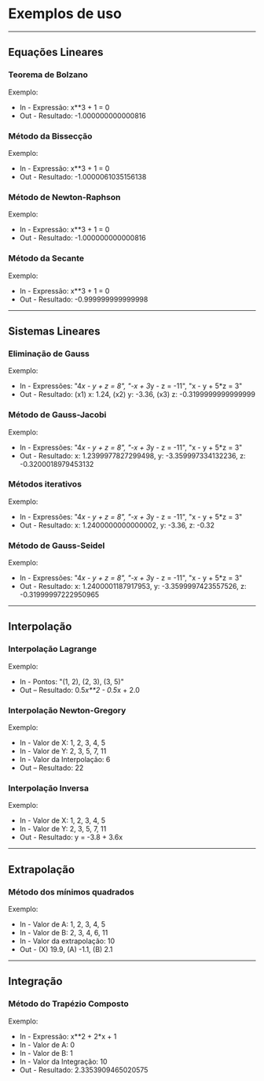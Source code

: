 
# Exemplos de uso

---

## Equações Lineares 
### Teorema de Bolzano
Exemplo:
- In - Expressão: x**3 + 1 = 0
- Out - Resultado: -1.000000000000816

### Método da Bissecção
Exemplo:
- In - Expressão: x**3 + 1 = 0
- Out - Resultado: -1.0000061035156138

### Método de Newton-Raphson 
Exemplo:
- In - Expressão: x**3 + 1 = 0
- Out - Resultado: -1.000000000000816

### Método da Secante
Exemplo:
- In - Expressão: x**3 + 1 = 0
- Out - Resultado: -0.999999999999998

---

## Sistemas Lineares 
### Eliminação de Gauss
Exemplo:
- In - Expressões: "4*x - y + z = 8", "-x + 3*y - z = -11", "x - y + 5*z = 3"
- Out - Resultado: (x1) x: 1.24, (x2) y: -3.36, (x3) z: -0.3199999999999999

### Método de Gauss-Jacobi
Exemplo:
- In - Expressões: "4*x - y + z = 8", "-x + 3*y - z = -11", "x - y + 5*z = 3"
- Out - Resultado: x: 1.2399977827299498, y: -3.359997334132236, z: -0.3200018979453132

### Métodos iterativos
Exemplo:
- In - Expressões: "4*x - y + z = 8", "-x + 3*y - z = -11", "x - y + 5*z = 3"
- Out - Resultado: x: 1.2400000000000002, y: -3.36, z: -0.32

### Método de Gauss-Seidel
Exemplo:
- In - Expressões: "4*x - y + z = 8", "-x + 3*y - z = -11", "x - y + 5*z = 3"
- Out - Resultado: x: 1.2400001187917953, y: -3.3599997423557526, z: -0.31999997222950965

---

## Interpolação 
### Interpolação Lagrange
Exemplo:
- In - Pontos: "(1, 2), (2, 3), (3, 5)"
- Out – Resultado: 0.5*x**2 - 0.5*x + 2.0

### Interpolação Newton-Gregory
Exemplo:
- In - Valor de X: 1, 2, 3, 4, 5
- In - Valor de Y: 2, 3, 5, 7, 11
- In - Valor da Interpolação: 6
- Out – Resultado: 22

### Interpolação Inversa
Exemplo:
- In - Valor de X: 1, 2, 3, 4, 5
- In - Valor de Y: 2, 3, 5, 7, 11
- Out - Resultado: y = -3.8 + 3.6x

---

## Extrapolação 
### Método dos mínimos quadrados
Exemplo:
- In - Valor de A: 1, 2, 3, 4, 5
- In - Valor de B: 2, 3, 4, 6, 11
- In - Valor da extrapolação: 10
- Out - (X) 19.9, (A) -1.1, (B) 2.1

---

## Integração
### Método do Trapézio Composto
Exemplo:
- In - Expressão: x**2 + 2*x + 1
- In - Valor de A: 0
- In - Valor de B: 1
- In - Valor da Integração: 10
- Out - Resultado: 2.3353909465020575